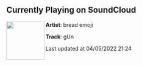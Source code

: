 ## Currently Playing on SoundCloud

[<img align="left" width="100" src="https://i1.sndcdn.com/artworks-000226542649-v1fhm7-t500x500.jpg">](https://soundcloud.com/breademoji/gun?in=djdogtreat/sets/nxc-bangers)

**Artist**: bread emoji 

**Track**: gUn

Last updated at 04/05/2022 21:24
